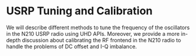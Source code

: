# USRP Tuning and Calibration

We will describe different methods to tune the frequency of the
oscillators in the N210 USRP radio using UHD APIs. Moreover, we
provide a more in-depth discussion about calibrating the RF frontend
in the N210 radio to handle the problems of DC offset and I-Q
imbalance. 
